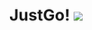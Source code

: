 <div align='center'>
  <h1>
    <div display='flex' align-items='center' margin-top='50px'>
      JustGo!
      <img src='https://user-images.githubusercontent.com/23531034/148371444-6a9e799d-74ba-4c96-be74-b5610618bafe.png' />
    </div>
  </h1>
</div>
